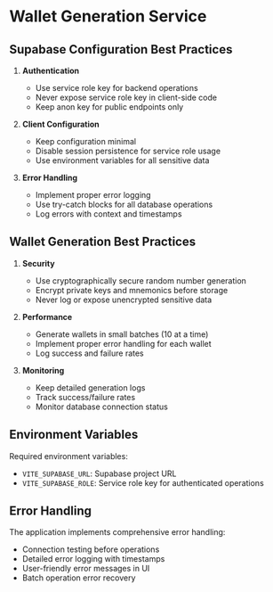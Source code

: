 # Wallet Generation Service

## Supabase Configuration Best Practices

1. **Authentication**
   - Use service role key for backend operations
   - Never expose service role key in client-side code
   - Keep anon key for public endpoints only

2. **Client Configuration**
   - Keep configuration minimal
   - Disable session persistence for service role usage
   - Use environment variables for all sensitive data

3. **Error Handling**
   - Implement proper error logging
   - Use try-catch blocks for all database operations
   - Log errors with context and timestamps

## Wallet Generation Best Practices

1. **Security**
   - Use cryptographically secure random number generation
   - Encrypt private keys and mnemonics before storage
   - Never log or expose unencrypted sensitive data

2. **Performance**
   - Generate wallets in small batches (10 at a time)
   - Implement proper error handling for each wallet
   - Log success and failure rates

3. **Monitoring**
   - Keep detailed generation logs
   - Track success/failure rates
   - Monitor database connection status

## Environment Variables

Required environment variables:
- `VITE_SUPABASE_URL`: Supabase project URL
- `VITE_SUPABASE_ROLE`: Service role key for authenticated operations

## Error Handling

The application implements comprehensive error handling:
- Connection testing before operations
- Detailed error logging with timestamps
- User-friendly error messages in UI
- Batch operation error recovery